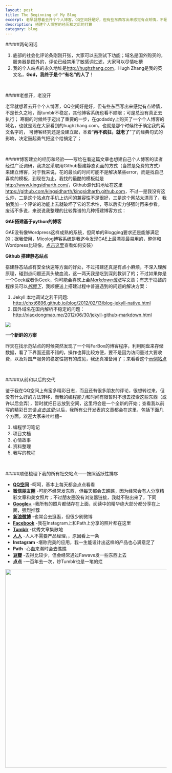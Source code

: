 ```yaml
---
layout: post
title: The Beginning of My Blog
excerpt: 老早就想着去开个个人博客，QQ空间好是好，但有些东西写出来感觉有点矫情，不是长久之地，而tumblr不稳定，其他博客系统也看不顺眼；可是总没有真正去执行；寒假的时候终于迈出了重要的一步，在godaddy上购买了一个个人博客的域名，也就是现在大家看到的hughzhang.com，也就是那个时候终于确定我的英文名字的，可博客终究还是没建立起，本着“**再不疯狂，就老了**”了的经典句式的影响，决定鼓起勇气把这个给搞定了...
description: 搭建个人博客的经历和之后的打算
category: blog
---
```


    
#####两句闲话


1. 底部的社会化评论条刚刚开张，大家可以去测试下功能；域名是国外购买的，服务器是国外的，评论已经禁用了敏感词过滤，大家可以尽情吐槽</li>
2. 我的个人站点的永久地址是<http://hughzhang.com>，Hugh Zhang是我的英文名，**God，我终于是个“有名”的人了！**

<br>

#####老想开，老没开

老早就想着去开个个人博客，QQ空间好是好，但有些东西写出来感觉有点矫情，不是长久之地，而tumblr不稳定，其他博客系统也看不顺眼；可是总没有真正去执行；
寒假的时候终于迈出了重要的一步，在godaddy上购买了一个个人博客的域名，也就是现在大家看到的hughzhang.com，也就是那个时候终于确定我的英文名字的，
可博客终究还是没建立起，本着“**再不疯狂，就老了**”了的经典句式的影响，决定鼓起勇气把这个给搞定了；

<br>

#####博客建立的经历和经验——写给在看这篇文章也想建自己个人博客的读者
经过广泛调研，我决定采取用Github搭建静态页面的方式（当然是免费的方式）来建立博客，对于我来说，花的最长的时间可能不是解决某些error，而是找自己喜欢的模板，到现在为止，我找的最酷的模板就是<http://www.kingsidharth.com/>，Github源代码地址在这里<https://github.com/kingsidharth/kingsidharth.github.com>，不过一是我没有这么帅，二是这个站点在手机上访问的兼容性不是很好，三是这个网站太漂亮了，我怕我加一个评论的功能上去就破坏了它的艺术性，等以后实力够强时再来参看。
废话不多说，来说说我整理的比较靠谱的几种搭建博客方式：


**GAE搭建基于python的博客**

GAE没有像Wordpress这样成熟的系统，但简单的Blogging要求还是能够满足的；据我使用，Micolog博客系统是我迄今发现GAE上最漂亮最易用的，整体和Wordpress比较像。[点击这里]((http://blog.stevenwang.name/gae-micolog-blog-deploy-1001.html/))查看如何安装）

**Github 搭建静态站点**

搭建静态站点有安全快速等方面的好处，不过搭建还真是有点小麻烦，不深入理解原理，碰到点问题还真头破血流，这一两天我是吃到深刻教训了的；不过如果你是一个Geek或者伪Geek，你可能会喜欢上会[*Markdown语法*](http://wowubuntu.com/markdown/basic.html)写文章；有志于捣鼓的程序员可以[*折腾下*](http://www.soimort.org/posts/101/)，我顺便送上搭建过程中普遍遇到的问题的解决方案：

1. Jekyll 本地调试之若干问题: <http://chxt6896.github.io/blog/2012/02/13/blog-jekyll-native.html>
2. 国外域名在国内解析不稳定的问题：<http://xiaoxiongmao.me/2012/06/30/jekyll-github-markdown.html>



<img src="http://cdn.appstorm.net/iphone.appstorm.net/files/2010/11/1-MarkdownMail.jpg" >


**一个新鲜的方案**

昨天在找示范站点的时候突然发现了一个叫FarBox的博客程序，利用网盘来存储数据，看了下界面还蛮不错的，操作也算比较方便，要不是因为访问量过大要收费，以及对国产服务的稳定性抱有的成见，我还真准备用了；来看看这个[示例站点](http://sync.sh) 


<br>

#####从前和以后的交代

鉴于我在QQ空间上有蛮多精彩日志，而且还有很多朋友的评论，很想转过来，但没有什么好的方法转移，而我的编程能力和时间有限暂时不想去摸索这些东西（或许以后会弄），暂时就把日志放到空间，这里将会是一个全新的开始；查看我以前写的精彩日志请[*点击这里*](http://user.qzone.qq.com/1207849006);以后，我所有公开发表的文章都会在这里，包括下面几个方面，欢迎大家来吐吐槽~
1. 编程学习笔记
2. 项目文档
3. 心情故事
4. 资料整理
5. 我写的教程

<br>

#####顺便梳理下我的所有社交站点——按照活跃性排序


* [**QQ空间**]      -呵呵，基本上每天都会点点看看
* **微信朋友圈**    -可能不经常发东西，但每天都会去瞧瞧，因为经常会有人分享精彩文章和美女照片；不过朋友圈没有浏览器链接，我就不贴出来了，下同
* [**Google+**]     -我所有的照片都储存在上面，阅读中的精华绝大部分都分享在上面，强烈推荐
* [**新浪微博**]    -也常会去逛逛，但很少刷微博
* [**Facebook**]    -我在Instagram上和Path上分享的照片都在这里
* [**Tumblr**]      -优秀文章集散地
* [**人人**]        -人人不需要产品经理，，原因看上一条
* **Instagram**     -堪称完美的应用，我一生能设计出这样的产品也心满意足了
* **Path**          -心血来潮时会去瞧瞧
* [**豆瓣**]       -去得比较少，但会经常通过Fawave发一些东西上去
* **点点**          -一百年去一次，炒Tumblr也是一笔的烂


<script>
  (function(i,s,o,g,r,a,m){i['GoogleAnalyticsObject']=r;i[r]=i[r]||function(){
  (i[r].q=i[r].q||[]).push(arguments)},i[r].l=1*new Date();a=s.createElement(o),
  m=s.getElementsByTagName(o)[0];a.async=1;a.src=g;m.parentNode.insertBefore(a,m)
  })(window,document,'script','//www.google-analytics.com/analytics.js','ga');

  ga('create', 'UA-39958617-1', 'hughzhang.com');
  ga('send', 'pageview');

</script>

<img src="http://www.uber-facts.com/wp-content/uploads/2013/02/03-Social-Media-Management8777.jpg" width="620">

  [**QQ空间**]: http://user.qzone.qq.com/1207849006 
  [**Google+**]: https://plus.google.com/u/0/116348551901681680583/posts
  [**新浪微博**]: http://www.weibo.com/zchuan903
  [**Facebook**]: http://facebook.com/whuer
  [**Tumblr**]: http://zchuan.tumblr.com
  [**人人**]: https://renren.com/zchuan903
  [**豆瓣**]: http://www.douban.com/people/zcangel/
  [hughzhang.com]: http://hughzhang.com
  

 